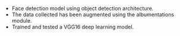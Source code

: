 - Face detection model using object detection architecture.
- The data collected has been augmented using the albumentations module.
- Trained and tested a VGG16 deep learning model.
